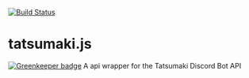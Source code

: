 [![Build Status](https://travis-ci.org/MrJacz/tatsumaki.js.svg?branch=master)](https://travis-ci.org/MrJacz/tatsumaki.js)

# tatsumaki.js

[![Greenkeeper badge](https://badges.greenkeeper.io/MrJacz/tatsumaki.js.svg)](https://greenkeeper.io/)
A api wrapper for the Tatsumaki Discord Bot API

